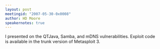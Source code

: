 ```yaml
---
layout: post
meetingid: "2007-05-30-0x0008"
author: HD Moore 
speakernotes: true
---
```


I presented on the QTJava, Samba, and mDNS vulnerabilities. Exploit code
is available in the trunk version of Metasploit 3.

